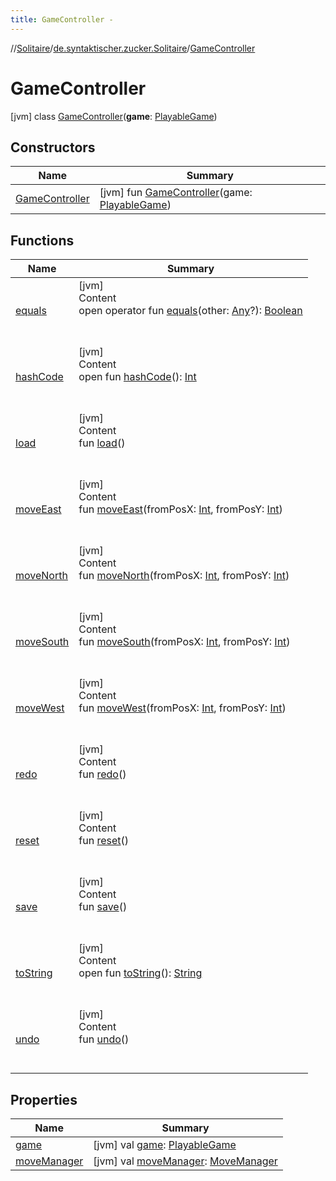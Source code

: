 ```yaml
---
title: GameController -
---
```

//[Solitaire](../../index.md)/[de.syntaktischer.zucker.Solitaire](../index.md)/[GameController](index.md)



# GameController  
 [jvm] class [GameController](index.md)(**game**: [PlayableGame](../-playable-game/index.md))   


## Constructors  
  
|  Name|  Summary| 
|---|---|
| <a name="de.syntaktischer.zucker.Solitaire/GameController/GameController/#de.syntaktischer.zucker.Solitaire.PlayableGame/PointingToDeclaration/"></a>[GameController](-game-controller.md)| <a name="de.syntaktischer.zucker.Solitaire/GameController/GameController/#de.syntaktischer.zucker.Solitaire.PlayableGame/PointingToDeclaration/"></a> [jvm] fun [GameController](-game-controller.md)(game: [PlayableGame](../-playable-game/index.md))   <br>


## Functions  
  
|  Name|  Summary| 
|---|---|
| <a name="kotlin/Any/equals/#kotlin.Any?/PointingToDeclaration/"></a>[equals](../-undoable-command/index.md#%5Bkotlin%2FAny%2Fequals%2F%23kotlin.Any%3F%2FPointingToDeclaration%2F%5D%2FFunctions%2F-1665236295)| <a name="kotlin/Any/equals/#kotlin.Any?/PointingToDeclaration/"></a>[jvm]  <br>Content  <br>open operator fun [equals](../-undoable-command/index.md#%5Bkotlin%2FAny%2Fequals%2F%23kotlin.Any%3F%2FPointingToDeclaration%2F%5D%2FFunctions%2F-1665236295)(other: [Any](https://kotlinlang.org/api/latest/jvm/stdlib/kotlin/-any/index.html)?): [Boolean](https://kotlinlang.org/api/latest/jvm/stdlib/kotlin/-boolean/index.html)  <br><br><br>
| <a name="kotlin/Any/hashCode/#/PointingToDeclaration/"></a>[hashCode](../-undoable-command/index.md#%5Bkotlin%2FAny%2FhashCode%2F%23%2FPointingToDeclaration%2F%5D%2FFunctions%2F-1665236295)| <a name="kotlin/Any/hashCode/#/PointingToDeclaration/"></a>[jvm]  <br>Content  <br>open fun [hashCode](../-undoable-command/index.md#%5Bkotlin%2FAny%2FhashCode%2F%23%2FPointingToDeclaration%2F%5D%2FFunctions%2F-1665236295)(): [Int](https://kotlinlang.org/api/latest/jvm/stdlib/kotlin/-int/index.html)  <br><br><br>
| <a name="de.syntaktischer.zucker.Solitaire/GameController/load/#/PointingToDeclaration/"></a>[load](load.md)| <a name="de.syntaktischer.zucker.Solitaire/GameController/load/#/PointingToDeclaration/"></a>[jvm]  <br>Content  <br>fun [load](load.md)()  <br><br><br>
| <a name="de.syntaktischer.zucker.Solitaire/GameController/moveEast/#kotlin.Int#kotlin.Int/PointingToDeclaration/"></a>[moveEast](move-east.md)| <a name="de.syntaktischer.zucker.Solitaire/GameController/moveEast/#kotlin.Int#kotlin.Int/PointingToDeclaration/"></a>[jvm]  <br>Content  <br>fun [moveEast](move-east.md)(fromPosX: [Int](https://kotlinlang.org/api/latest/jvm/stdlib/kotlin/-int/index.html), fromPosY: [Int](https://kotlinlang.org/api/latest/jvm/stdlib/kotlin/-int/index.html))  <br><br><br>
| <a name="de.syntaktischer.zucker.Solitaire/GameController/moveNorth/#kotlin.Int#kotlin.Int/PointingToDeclaration/"></a>[moveNorth](move-north.md)| <a name="de.syntaktischer.zucker.Solitaire/GameController/moveNorth/#kotlin.Int#kotlin.Int/PointingToDeclaration/"></a>[jvm]  <br>Content  <br>fun [moveNorth](move-north.md)(fromPosX: [Int](https://kotlinlang.org/api/latest/jvm/stdlib/kotlin/-int/index.html), fromPosY: [Int](https://kotlinlang.org/api/latest/jvm/stdlib/kotlin/-int/index.html))  <br><br><br>
| <a name="de.syntaktischer.zucker.Solitaire/GameController/moveSouth/#kotlin.Int#kotlin.Int/PointingToDeclaration/"></a>[moveSouth](move-south.md)| <a name="de.syntaktischer.zucker.Solitaire/GameController/moveSouth/#kotlin.Int#kotlin.Int/PointingToDeclaration/"></a>[jvm]  <br>Content  <br>fun [moveSouth](move-south.md)(fromPosX: [Int](https://kotlinlang.org/api/latest/jvm/stdlib/kotlin/-int/index.html), fromPosY: [Int](https://kotlinlang.org/api/latest/jvm/stdlib/kotlin/-int/index.html))  <br><br><br>
| <a name="de.syntaktischer.zucker.Solitaire/GameController/moveWest/#kotlin.Int#kotlin.Int/PointingToDeclaration/"></a>[moveWest](move-west.md)| <a name="de.syntaktischer.zucker.Solitaire/GameController/moveWest/#kotlin.Int#kotlin.Int/PointingToDeclaration/"></a>[jvm]  <br>Content  <br>fun [moveWest](move-west.md)(fromPosX: [Int](https://kotlinlang.org/api/latest/jvm/stdlib/kotlin/-int/index.html), fromPosY: [Int](https://kotlinlang.org/api/latest/jvm/stdlib/kotlin/-int/index.html))  <br><br><br>
| <a name="de.syntaktischer.zucker.Solitaire/GameController/redo/#/PointingToDeclaration/"></a>[redo](redo.md)| <a name="de.syntaktischer.zucker.Solitaire/GameController/redo/#/PointingToDeclaration/"></a>[jvm]  <br>Content  <br>fun [redo](redo.md)()  <br><br><br>
| <a name="de.syntaktischer.zucker.Solitaire/GameController/reset/#/PointingToDeclaration/"></a>[reset](reset.md)| <a name="de.syntaktischer.zucker.Solitaire/GameController/reset/#/PointingToDeclaration/"></a>[jvm]  <br>Content  <br>fun [reset](reset.md)()  <br><br><br>
| <a name="de.syntaktischer.zucker.Solitaire/GameController/save/#/PointingToDeclaration/"></a>[save](save.md)| <a name="de.syntaktischer.zucker.Solitaire/GameController/save/#/PointingToDeclaration/"></a>[jvm]  <br>Content  <br>fun [save](save.md)()  <br><br><br>
| <a name="kotlin/Any/toString/#/PointingToDeclaration/"></a>[toString](../-undoable-command/index.md#%5Bkotlin%2FAny%2FtoString%2F%23%2FPointingToDeclaration%2F%5D%2FFunctions%2F-1665236295)| <a name="kotlin/Any/toString/#/PointingToDeclaration/"></a>[jvm]  <br>Content  <br>open fun [toString](../-undoable-command/index.md#%5Bkotlin%2FAny%2FtoString%2F%23%2FPointingToDeclaration%2F%5D%2FFunctions%2F-1665236295)(): [String](https://kotlinlang.org/api/latest/jvm/stdlib/kotlin/-string/index.html)  <br><br><br>
| <a name="de.syntaktischer.zucker.Solitaire/GameController/undo/#/PointingToDeclaration/"></a>[undo](undo.md)| <a name="de.syntaktischer.zucker.Solitaire/GameController/undo/#/PointingToDeclaration/"></a>[jvm]  <br>Content  <br>fun [undo](undo.md)()  <br><br><br>


## Properties  
  
|  Name|  Summary| 
|---|---|
| <a name="de.syntaktischer.zucker.Solitaire/GameController/game/#/PointingToDeclaration/"></a>[game](game.md)| <a name="de.syntaktischer.zucker.Solitaire/GameController/game/#/PointingToDeclaration/"></a> [jvm] val [game](game.md): [PlayableGame](../-playable-game/index.md)   <br>
| <a name="de.syntaktischer.zucker.Solitaire/GameController/moveManager/#/PointingToDeclaration/"></a>[moveManager](move-manager.md)| <a name="de.syntaktischer.zucker.Solitaire/GameController/moveManager/#/PointingToDeclaration/"></a> [jvm] val [moveManager](move-manager.md): [MoveManager](../-move-manager/index.md)   <br>

